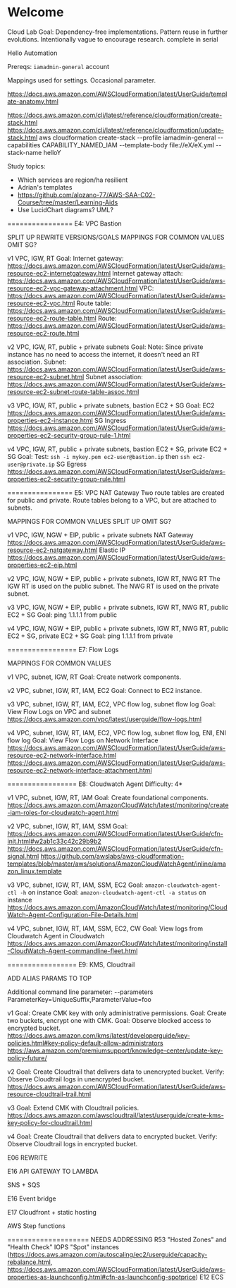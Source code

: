 # Welcome 

Cloud Lab
Goal: Dependency-free implementations. Pattern reuse in further evolutions. Intentionally vague to encourage research.
complete in serial

Hello Automation

Prereqs:  `iamadmin-general` account

Mappings used for settings. Occasional parameter.

https://docs.aws.amazon.com/AWSCloudFormation/latest/UserGuide/template-anatomy.html

https://docs.aws.amazon.com/cli/latest/reference/cloudformation/create-stack.html
https://docs.aws.amazon.com/cli/latest/reference/cloudformation/update-stack.html
  aws cloudformation create-stack 
    --profile iamadmin-general 
    --capabilities CAPABILITY_NAMED_IAM 
    --template-body file://eX/eX.yml 
    --stack-name helloY

Study topics:
- Which services are region/ha resilient
- Adrian's templates
- https://github.com/alozano-77/AWS-SAA-C02-Course/tree/master/Learning-Aids
- Use LucidChart diagrams? UML?

================ E4: VPC Bastion

  SPLIT UP
  REWRITE VERSIONS/GOALS
  MAPPINGS FOR COMMON VALUES
  OMIT SG?

  v1 VPC, IGW, RT
    Goal:
    Internet gateway: https://docs.aws.amazon.com/AWSCloudFormation/latest/UserGuide/aws-resource-ec2-internetgateway.html
    Internet gateway attach: https://docs.aws.amazon.com/AWSCloudFormation/latest/UserGuide/aws-resource-ec2-vpc-gateway-attachment.html
    VPC: https://docs.aws.amazon.com/AWSCloudFormation/latest/UserGuide/aws-resource-ec2-vpc.html
    Route table: https://docs.aws.amazon.com/AWSCloudFormation/latest/UserGuide/aws-resource-ec2-route-table.html
    Route: https://docs.aws.amazon.com/AWSCloudFormation/latest/UserGuide/aws-resource-ec2-route.html

  v2 VPC, IGW, RT, public + private subnets
    Goal:
    Note: Since private instance has no need to access the internet, it doesn't need an RT association.
    Subnet: https://docs.aws.amazon.com/AWSCloudFormation/latest/UserGuide/aws-resource-ec2-subnet.html
    Subnet association: https://docs.aws.amazon.com/AWSCloudFormation/latest/UserGuide/aws-resource-ec2-subnet-route-table-assoc.html

  v3 VPC, IGW, RT, public + private subnets, bastion EC2 + SG
    Goal:
    EC2 https://docs.aws.amazon.com/AWSCloudFormation/latest/UserGuide/aws-properties-ec2-instance.html
    SG Ingress https://docs.aws.amazon.com/AWSCloudFormation/latest/UserGuide/aws-properties-ec2-security-group-rule-1.html

  v4 VPC, IGW, RT, public + private subnets, bastion EC2 + SG, private EC2 + SG
    Goal:
    Test: `ssh -i mykey.pem ec2-user@bastion.ip` then `ssh ec2-user@private.ip`
    SG Egress https://docs.aws.amazon.com/AWSCloudFormation/latest/UserGuide/aws-properties-ec2-security-group-rule.html

================ E5: VPC NAT Gateway
  Two route tables are created for public and private.
  Route tables belong to a VPC, but are attached to subnets.

  MAPPINGS FOR COMMON VALUES
  SPLIT UP
  OMIT SG?

  v1 VPC, IGW, NGW + EIP, public + private subnets
    NAT Gateway https://docs.aws.amazon.com/AWSCloudFormation/latest/UserGuide/aws-resource-ec2-natgateway.html
    Elastic IP https://docs.aws.amazon.com/AWSCloudFormation/latest/UserGuide/aws-properties-ec2-eip.html

  v2 VPC, IGW, NGW + EIP, public + private subnets, IGW RT, NWG RT
    The IGW RT is used on the public subnet.
    The NWG RT is used on the private subnet.

  v3 VPC, IGW, NGW + EIP, public + private subnets, IGW RT, NWG RT, public EC2 + SG
    Goal: ping 1.1.1.1 from public
    
  v4 VPC, IGW, NGW + EIP, public + private subnets, IGW RT, NWG RT, public EC2 + SG, private EC2 + SG
    Goal: ping 1.1.1.1 from private

    
================= E7: Flow Logs

  MAPPINGS FOR COMMON VALUES

  v1 VPC, subnet, IGW, RT
    Goal: Create network components.

  v2 VPC, subnet, IGW, RT, IAM, EC2
    Goal: Connect to EC2 instance.
  
  v3 VPC, subnet, IGW, RT, IAM, EC2, VPC flow log, subnet flow log
    Goal: View Flow Logs on VPC and subnet
    https://docs.aws.amazon.com/vpc/latest/userguide/flow-logs.html

  v4 VPC, subnet, IGW, RT, IAM, EC2, VPC flow log, subnet flow log, ENI, ENI flow log
    Goal: View Flow Logs on Network Interface
    https://docs.aws.amazon.com/AWSCloudFormation/latest/UserGuide/aws-resource-ec2-network-interface.html
    https://docs.aws.amazon.com/AWSCloudFormation/latest/UserGuide/aws-resource-ec2-network-interface-attachment.html


================= E8: Cloudwatch Agent
  Difficulty: 4*
  

  v1 VPC, subnet, IGW, RT, IAM
  Goal: Create foundational components.
  https://docs.aws.amazon.com/AmazonCloudWatch/latest/monitoring/create-iam-roles-for-cloudwatch-agent.html

  v2 VPC, subnet, IGW, RT, IAM, SSM
    Goal: 
    https://docs.aws.amazon.com/AWSCloudFormation/latest/UserGuide/cfn-init.html#w2ab1c33c42c29b9b2
    https://docs.aws.amazon.com/AWSCloudFormation/latest/UserGuide/cfn-signal.html
    https://github.com/awslabs/aws-cloudformation-templates/blob/master/aws/solutions/AmazonCloudWatchAgent/inline/amazon_linux.template

  v3 VPC, subnet, IGW, RT, IAM, SSM, EC2
    Goal: `amazon-cloudwatch-agent-ctl -h` on instance
    Goal: `amazon-cloudwatch-agent-ctl -a status` on instance
    https://docs.aws.amazon.com/AmazonCloudWatch/latest/monitoring/CloudWatch-Agent-Configuration-File-Details.html

  v4 VPC, subnet, IGW, RT, IAM, SSM, EC2, CW
    Goal: View logs from Cloudwatch Agent in Cloudwatch
    https://docs.aws.amazon.com/AmazonCloudWatch/latest/monitoring/install-CloudWatch-Agent-commandline-fleet.html

================= E9: KMS, Cloudtrail

  ADD ALIAS
  PARAMS TO TOP

  Additional command line parameter: 
    --parameters ParameterKey=UniqueSuffix,ParameterValue=foo 

  v1 
    Goal: Create CMK key with only administrative permissions.
    Goal: Create two buckets, encrypt one with CMK.
    Goal: Observe blocked access to encrypted bucket.
    https://docs.aws.amazon.com/kms/latest/developerguide/key-policies.html#key-policy-default-allow-administrators
    https://aws.amazon.com/premiumsupport/knowledge-center/update-key-policy-future/

  v2 
    Goal: Create Cloudtrail that delivers data to unencrypted bucket.
    Verify: Observe Cloudtrail logs in unencrypted bucket.
    https://docs.aws.amazon.com/AWSCloudFormation/latest/UserGuide/aws-resource-cloudtrail-trail.html

  v3 
    Goal: Extend CMK with Cloudtrail policies.
    https://docs.aws.amazon.com/awscloudtrail/latest/userguide/create-kms-key-policy-for-cloudtrail.html

  v4 
    Goal: Create Cloudtrail that delivers data to encrypted bucket.
    Verify: Observe Cloudtrail logs in encrypted bucket.

E06 REWRITE

E16 API GATEWAY TO LAMBDA

SNS + SQS

E16 Event bridge

E17 Cloudfront + static hosting

AWS Step functions


==================== NEEDS ADDRESSING
R53 "Hosted Zones" and "Health Check"
IOPS
"Spot" instances (https://docs.aws.amazon.com/autoscaling/ec2/userguide/capacity-rebalance.html, https://docs.aws.amazon.com/AWSCloudFormation/latest/UserGuide/aws-properties-as-launchconfig.html#cfn-as-launchconfig-spotprice)
E12 ECS
